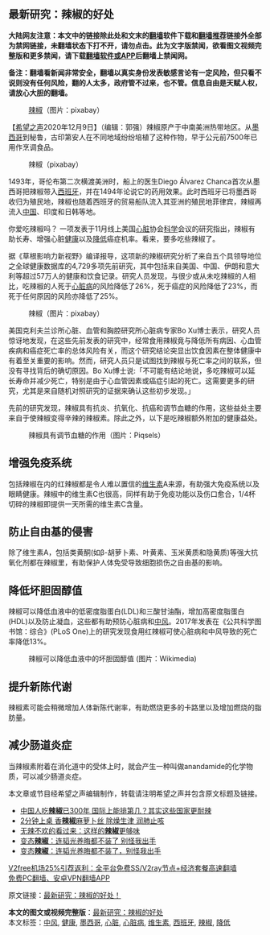  <h2>最新研究：辣椒的好处</h2> <p class="notice"><b>大陆网友注意：本文中的链接除此处和文末的<a href="https://github.com/bannedbook/fanqiang" >翻墙</a>软件下载和<a href="https://github.com/killgcd/justmysocks/blob/master/README.md">翻墙推荐</a>链接外全部为禁网链接，未翻墙状态下打不开，请勿点击。此为文字版禁闻，欲看图文视频完整版和更多禁闻，请下载<a href="https://github.com/bannedbook/fanqiang">翻墙软件或APP</a>后翻墙上禁闻网。</p><p>备注：翻墙看新闻非常安全，翻墙以真实身份发表敏感言论有一定风险，但只看不说则没有任何风险，翻的人太多，政府管不过来，也不管。信息自由是天赋人权，请放心大胆的翻墙。</b></p>  <div class="entry"> <figure><figcaption><a href="https://www.bannedbook.org/bnews/tag/%e8%be%a3%e6%a4%92/" class="st_tag internal_tag" rel="tag" title="标签 辣椒 下的日志">辣椒</a>（图片：pixabay）</figcaption></figure> <p>【<span class='wp_keywordlink_affiliate'><a href="https://www.soundofhope.org" title="希望之声" target="_blank">希望之声</a></span>2020年12月9日】（编辑：郭强）辣椒原产于中南美洲热带地区。从<a href="https://www.bannedbook.org/bnews/tag/%e5%a2%a8%e8%a5%bf%e5%93%a5/" class="st_tag internal_tag" rel="tag" title="标签 墨西哥 下的日志">墨西哥</a>到秘鲁，古印第安人在不同地域纷纷培植了这种作物，早于公元前7500年已用作烹调食品。</p> <figure><figcaption>辣椒（pixabay）</figcaption></figure> <p>1493年，哥伦布第二次横渡美洲时，船上的医生Diego Álvarez Chanca首次从墨西哥把辣椒带入<a href="https://www.bannedbook.org/bnews/tag/%e8%a5%bf%e7%8f%ad%e7%89%99/" class="st_tag internal_tag" rel="tag" title="标签 西班牙 下的日志">西班牙</a>，并在1494年论说它的药用效果。此时西班牙已将墨西哥收归为殖民地，辣椒也随着西班牙的贸易船队流入其亚洲的殖民地菲律宾，辣椒再流入<span class='wp_keywordlink_affiliate'><a href="https://www.bannedbook.org/" title="中国" target="_blank">中国</a></span>、印度和日韩等地。</p> <p>你爱吃辣椒吗？ 一项发表于11月线上美国<a href="https://www.bannedbook.org/bnews/tag/%E5%BF%83%E8%84%8F/" class="st_tag internal_tag" rel="tag" title="标签 心脏 下的日志">心脏</a>协会<span class='wp_keywordlink'><a href="https://www.bannedbook.org/forum11/topic309.html" title="禁片：“科学”的棍子" target="_blank">科学</a></span>会议的研究指出，辣椒有助长寿、增强心脏<a href="https://www.bannedbook.org/bnews/tag/%e5%81%a5%e5%ba%b7/" class="st_tag internal_tag" rel="tag" title="标签 健康 下的日志">健康</a>以及<a href="https://www.bannedbook.org/bnews/tag/%E9%99%8D%E4%BD%8E/" class="st_tag internal_tag" rel="tag" title="标签 降低 下的日志">降低</a>癌症机率。看来，要多吃些辣椒了。</p>  <p>据《草根影响力新视野》编译报导，这项新的辣椒研究分析了来自五个具领导地位之全球健康数据库的4,729多项先前研究，其中包括来自美国、中国、伊朗和意大利等超过57万人的健康和饮食记录。研究人员发现，与很少或从未吃辣椒的人相比，吃辣椒的人死于<a href="https://www.bannedbook.org/bnews/tag/%e5%bf%83%e8%84%8f%e7%97%85/" class="st_tag internal_tag" rel="tag" title="标签 心脏病 下的日志">心脏病</a>的风险降低了26%，死于癌症的风险降低了23%，而死于任何原因的风险亦降低了25%。</p> <figure><figcaption>辣椒（图片：pixabay）</figcaption></figure> <p>美国克利夫兰诊所心脏、血管和胸腔研究所心脏病专家Bo Xu博士表示，研究人员惊讶地发现，在这些先前发表的研究中，经常食用辣椒竟与降低所有病因、心血管疾病和癌症死亡率的总体风险有关，而这个研究结论突显出饮食因素在整体健康中有着至关重要的影响。然而，研究人员只是试图找到辣椒与死亡率之间的联系，但没有寻找背后的确切原因。Bo Xu博士说:「不可能有结论地说，多吃辣椒可以延长寿命并减少死亡，特别是由于心血管因素或癌症引起的死亡。这需要更多的研究，尤其是来自随机对照研究的证据来确认这些初步发现。」</p> <p>先前的研究发现，辣椒具有抗炎、抗氧化、抗癌和调节血糖的作用，这些益处主要来自于使辣椒变得辛辣的辣椒素。除此之外，以下是吃辣椒额外附加的健康益处。</p>  <figure><figcaption>辣椒具有调节血糖的作用（图片：Piqsels）</figcaption></figure> <h2>增强免疫系统</h2> <p>包括辣椒在内的红辣椒都是令人难以置信的<a href="https://www.bannedbook.org/bnews/tag/%E7%BB%B4%E7%94%9F%E7%B4%A0/" class="st_tag internal_tag" rel="tag" title="标签 维生素 下的日志">维生素</a>A来源，有助强大免疫系统以及眼睛健康。辣椒中的维生素C也很高，同样有助于免疫功能以及伤口愈合，1/4杯切碎的辣椒即提供一天所需的维生素C含量。</p> <h2>防止自由基的侵害</h2> <p>除了维生素A，包括类黄酮(如β-胡萝卜素、叶黄素、玉米黄质和隐黄质)等强大抗氧化剂都在辣椒里，有助保护人体免受导致细胞损伤之自由基的影响。</p> <h2>降低坏胆固醇值</h2> <p>辣椒可以降低血液中的低密度脂蛋白(LDL)和三酸甘油酯，增加高密度脂蛋白(HDL)以及防止凝血，这些都有助预防心脏病和<a href="https://www.bannedbook.org/bnews/tag/%E4%B8%AD%E9%A3%8E/" class="st_tag internal_tag" rel="tag" title="标签 中风 下的日志">中风</a>。2017年发表在《公共科学图书馆：综合》(PLoS One)上的研究发现食用红辣椒可使心脏病和中风导致的死亡率降低13%。</p>  <figure><figcaption>辣椒可以降低血液中的坏胆固醇值 (图片：Wikimedia)</figcaption></figure> <h2>提升新陈代谢</h2> <p>辣椒素可能会稍微增加人体新陈代谢率，有助燃烧更多的卡路里以及增加燃烧的脂肪量。</p> <h2>减少肠道炎症</h2> <p>当辣椒素附着在消化道中的受体上时，就会产生一种叫做anandamide的化学物质，可以减少肠道炎症。</p> <p>本文章或节目经希望之声编辑制作，转载请注明希望之声并包含原文标题及链接。</p>  <ul class='op-related-articles' title='相关阅读'> <li><a href='https://www.bannedbook.org/bnews/lifebaike/20201208/1443896.html' target='_blank'>中国人吃<b>辣椒</b>已300年 国际上能排第几？其实这些国家更耐辣</a></li> <li><a href='https://www.bannedbook.org/bnews/comments/20201122/1434895.html' target='_blank'>2分钟上桌 香<b>辣椒</b>麻萝卜丝 除燥生津 润肺止咳</a></li> <li><a href='https://www.bannedbook.org/bnews/comments/20201120/1434144.html' target='_blank'>无辣不欢的看过来：这样的<b>辣椒</b>更够味</a></li> <li><a href='https://www.bannedbook.org/bnews/comments/20201114/1430888.html' target='_blank'>变态<b>辣椒</b>：连韬光养晦都不装了 别怪我出手</a></li> <li><a href='https://www.bannedbook.org/bnews/ssgc/20201103/1425100.html' target='_blank'>变态<b>辣椒</b>：连韬光养晦都不装了，别怪我出手</a></li> </ul> <p class="texttj"> <a href="https://github.com/bannedbook/fanqiang/wiki/V2ray%E6%9C%BA%E5%9C%BA" target="_blank">V2free机场25%引荐返利：全平台免费SS/V2ray节点+经济套餐高速翻墙</a><br/> <a href="https://github.com/bannedbook/fanqiang/wiki/%E7%A6%81%E9%97%BB%E7%BD%91%E5%AE%89%E5%8D%93%E7%BF%BB%E5%A2%99%E6%96%B0%E9%97%BBAPP" target="_blank">免费PC翻墙、安卓VPN翻墙APP</a></p><p>原文链接：<a class="src_link"  href="https://www.soundofhope.org/post/450877" target="_blank">最新研究：辣椒的好处！</a></p><a name='sharetosocial'></a>       <div><b>本文的图文或视频完整版</b>：<a href='https://www.bannedbook.org/bnews/comments/20201209/1444736.html'>最新研究：辣椒的好处</a></div>  </div><!--END ENTRY--> <div class="postfooter"> <div>本文标签：<a href="https://www.bannedbook.org/bnews/tag/%E4%B8%AD%E9%A3%8E/" rel="tag">中风</a>, <a href="https://www.bannedbook.org/bnews/tag/%e5%81%a5%e5%ba%b7/" rel="tag">健康</a>, <a href="https://www.bannedbook.org/bnews/tag/%e5%a2%a8%e8%a5%bf%e5%93%a5/" rel="tag">墨西哥</a>, <a href="https://www.bannedbook.org/bnews/tag/%E5%BF%83%E8%84%8F/" rel="tag">心脏</a>, <a href="https://www.bannedbook.org/bnews/tag/%e5%bf%83%e8%84%8f%e7%97%85/" rel="tag">心脏病</a>, <a href="https://www.bannedbook.org/bnews/tag/%E7%BB%B4%E7%94%9F%E7%B4%A0/" rel="tag">维生素</a>, <a href="https://www.bannedbook.org/bnews/tag/%e8%a5%bf%e7%8f%ad%e7%89%99/" rel="tag">西班牙</a>, <a href="https://www.bannedbook.org/bnews/tag/%e8%be%a3%e6%a4%92/" rel="tag">辣椒</a>, <a href="https://www.bannedbook.org/bnews/tag/%E9%99%8D%E4%BD%8E/" rel="tag">降低</a></div>  </div><!--END POSTFOOTER--> 